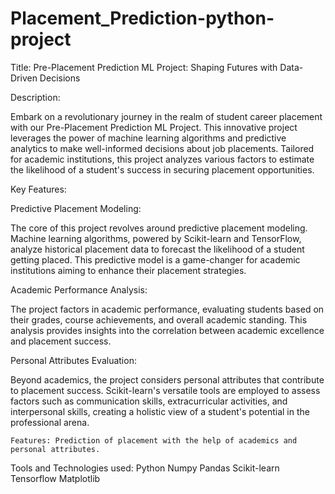 # Placement_Prediction-python-project

Title: Pre-Placement Prediction ML Project: Shaping Futures with Data-Driven Decisions

Description:

Embark on a revolutionary journey in the realm of student career placement with our Pre-Placement Prediction ML Project. This innovative project leverages the power of machine learning algorithms and predictive analytics to make well-informed decisions about job placements. Tailored for academic institutions, this project analyzes various factors to estimate the likelihood of a student's success in securing placement opportunities.

Key Features:

Predictive Placement Modeling:

The core of this project revolves around predictive placement modeling. Machine learning algorithms, powered by Scikit-learn and TensorFlow, analyze historical placement data to forecast the likelihood of a student getting placed. This predictive model is a game-changer for academic institutions aiming to enhance their placement strategies.

Academic Performance Analysis:

The project factors in academic performance, evaluating students based on their grades, course achievements, and overall academic standing. This analysis provides insights into the correlation between academic excellence and placement success.

Personal Attributes Evaluation:

Beyond academics, the project considers personal attributes that contribute to placement success. Scikit-learn's versatile tools are employed to assess factors such as communication skills, extracurricular activities, and interpersonal skills, creating a holistic view of a student's potential in the professional arena.

	Features: Prediction of placement with the help of academics and personal attributes.
	
 Tools and Technologies used: 
 Python
 Numpy
 Pandas
 Scikit-learn
 Tensorflow
 Matplotlib


